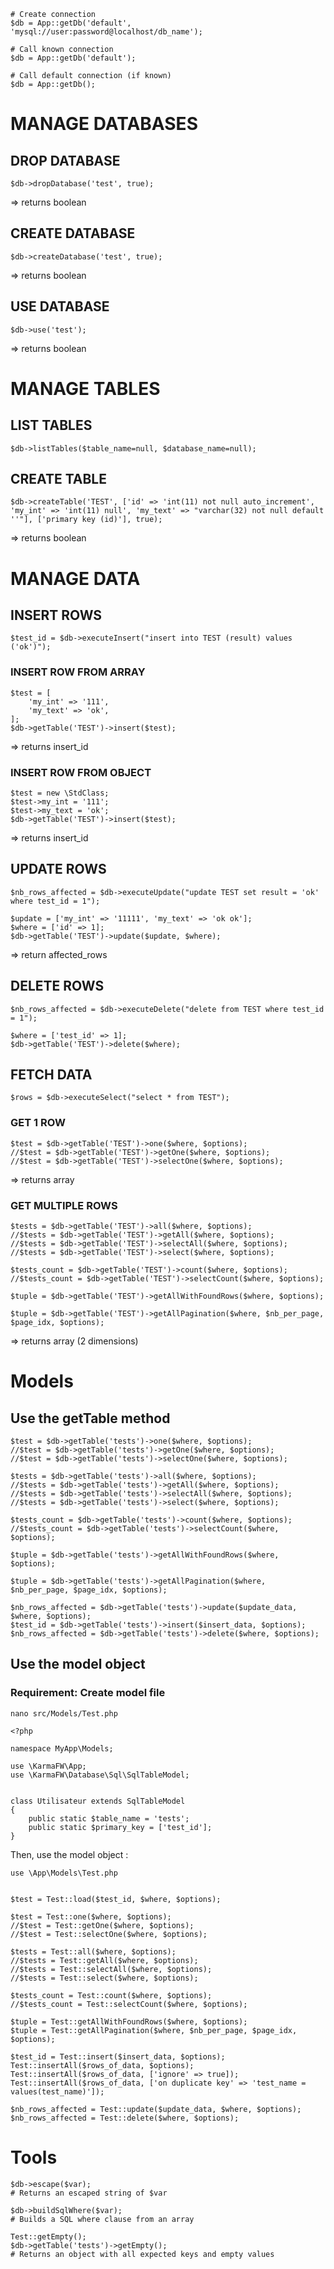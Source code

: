 
```
# Create connection
$db = App::getDb('default', 'mysql://user:password@localhost/db_name');

# Call known connection
$db = App::getDb('default');

# Call default connection (if known)
$db = App::getDb();
```

# MANAGE DATABASES

## DROP DATABASE
```
$db->dropDatabase('test', true);
```
=> returns boolean

## CREATE DATABASE
```
$db->createDatabase('test', true);
```
=> returns boolean

## USE DATABASE
```
$db->use('test');
```
=> returns boolean


# MANAGE TABLES

## LIST TABLES
```
$db->listTables($table_name=null, $database_name=null);
```

## CREATE TABLE
```
$db->createTable('TEST', ['id' => 'int(11) not null auto_increment', 'my_int' => 'int(11) null', 'my_text' => "varchar(32) not null default ''"], ['primary key (id)'], true);
```
=> returns boolean



# MANAGE DATA

## INSERT ROWS

```
$test_id = $db->executeInsert("insert into TEST (result) values ('ok')");
```

### INSERT ROW FROM ARRAY
```
$test = [
    'my_int' => '111',
    'my_text' => 'ok',
];
$db->getTable('TEST')->insert($test);
```
=> returns insert_id

### INSERT ROW FROM OBJECT
```
$test = new \StdClass;
$test->my_int = '111';
$test->my_text = 'ok';
$db->getTable('TEST')->insert($test);
```
=> returns insert_id


## UPDATE ROWS
```
$nb_rows_affected = $db->executeUpdate("update TEST set result = 'ok' where test_id = 1");
```

```
$update = ['my_int' => '11111', 'my_text' => 'ok ok'];
$where = ['id' => 1];
$db->getTable('TEST')->update($update, $where);
```
=> return affected_rows


## DELETE ROWS

```
$nb_rows_affected = $db->executeDelete("delete from TEST where test_id = 1");
```

```
$where = ['test_id' => 1];
$db->getTable('TEST')->delete($where);
```


## FETCH DATA

```
$rows = $db->executeSelect("select * from TEST");
```

### GET 1 ROW
```
$test = $db->getTable('TEST')->one($where, $options);
//$test = $db->getTable('TEST')->getOne($where, $options);
//$test = $db->getTable('TEST')->selectOne($where, $options);
```
=> returns array


### GET MULTIPLE ROWS
```
$tests = $db->getTable('TEST')->all($where, $options);
//$tests = $db->getTable('TEST')->getAll($where, $options);
//$tests = $db->getTable('TEST')->selectAll($where, $options);
//$tests = $db->getTable('TEST')->select($where, $options);

$tests_count = $db->getTable('TEST')->count($where, $options);
//$tests_count = $db->getTable('TEST')->selectCount($where, $options);

$tuple = $db->getTable('TEST')->getAllWithFoundRows($where, $options);

$tuple = $db->getTable('TEST')->getAllPagination($where, $nb_per_page, $page_idx, $options);
```
=> returns array (2 dimensions)


# Models


## Use the getTable method

```
$test = $db->getTable('tests')->one($where, $options);
//$test = $db->getTable('tests')->getOne($where, $options);
//$test = $db->getTable('tests')->selectOne($where, $options);

$tests = $db->getTable('tests')->all($where, $options);
//$tests = $db->getTable('tests')->getAll($where, $options);
//$tests = $db->getTable('tests')->selectAll($where, $options);
//$tests = $db->getTable('tests')->select($where, $options);

$tests_count = $db->getTable('tests')->count($where, $options);
//$tests_count = $db->getTable('tests')->selectCount($where, $options);

$tuple = $db->getTable('tests')->getAllWithFoundRows($where, $options);

$tuple = $db->getTable('tests')->getAllPagination($where, $nb_per_page, $page_idx, $options);
```

```
$nb_rows_affected = $db->getTable('tests')->update($update_data, $where, $options);
$test_id = $db->getTable('tests')->insert($insert_data, $options);
$nb_rows_affected = $db->getTable('tests')->delete($where, $options);
```


## Use the model object

### Requirement: Create model file

```
nano src/Models/Test.php
```

```
<?php

namespace MyApp\Models;

use \KarmaFW\App;
use \KarmaFW\Database\Sql\SqlTableModel;


class Utilisateur extends SqlTableModel
{
    public static $table_name = 'tests';
    public static $primary_key = ['test_id'];
}
```

Then, use the model object :
```
use \App\Models\Test.php


$test = Test::load($test_id, $where, $options);

$test = Test::one($where, $options);
//$test = Test::getOne($where, $options);
//$test = Test::selectOne($where, $options);

$tests = Test::all($where, $options);
//$tests = Test::getAll($where, $options);
//$tests = Test::selectAll($where, $options);
//$tests = Test::select($where, $options);

$tests_count = Test::count($where, $options);
//$tests_count = Test::selectCount($where, $options);

$tuple = Test::getAllWithFoundRows($where, $options);
$tuple = Test::getAllPagination($where, $nb_per_page, $page_idx, $options);
```

```
$test_id = Test::insert($insert_data, $options);
Test::insertAll($rows_of_data, $options);
Test::insertAll($rows_of_data, ['ignore' => true]);
Test::insertAll($rows_of_data, ['on duplicate key' => 'test_name = values(test_name)']);

$nb_rows_affected = Test::update($update_data, $where, $options);
$nb_rows_affected = Test::delete($where, $options);
```


# Tools

```
$db->escape($var);
# Returns an escaped string of $var
```

```
$db->buildSqlWhere($var);
# Builds a SQL where clause from an array
```

```
Test::getEmpty();
$db->getTable('tests')->getEmpty();
# Returns an object with all expected keys and empty values
```
